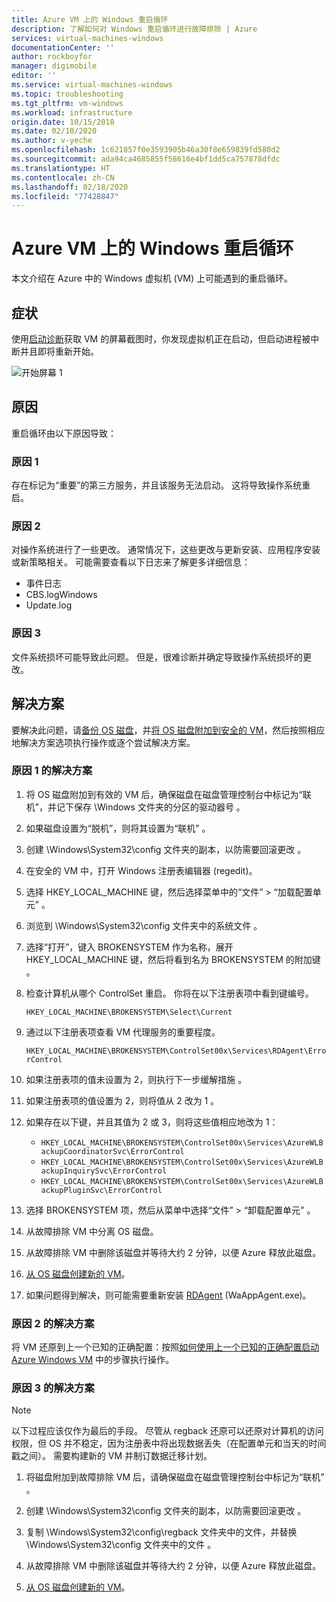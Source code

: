 ```yaml
---
title: Azure VM 上的 Windows 重启循环
description: 了解如何对 Windows 重启循环进行故障排除 | Azure
services: virtual-machines-windows
documentationCenter: ''
author: rockboyfor
manager: digimobile
editor: ''
ms.service: virtual-machines-windows
ms.topic: troubleshooting
ms.tgt_pltfrm: vm-windows
ms.workload: infrastructure
origin.date: 10/15/2018
ms.date: 02/10/2020
ms.author: v-yeche
ms.openlocfilehash: 1c621857f0e3593905b46a30f8e659839fd580d2
ms.sourcegitcommit: ada94ca4685855f58616e4bf1dd5ca757878dfdc
ms.translationtype: HT
ms.contentlocale: zh-CN
ms.lasthandoff: 02/18/2020
ms.locfileid: "77428847"
---
```

# <a name="windows-reboot-loop-on-an-azure-vm"></a>Azure VM 上的 Windows 重启循环
本文介绍在 Azure 中的 Windows 虚拟机 (VM) 上可能遇到的重启循环。

## <a name="symptom"></a>症状

使用[启动诊断](./boot-diagnostics.md)获取 VM 的屏幕截图时，你发现虚拟机正在启动，但启动进程被中断并且即将重新开始。

![开始屏幕 1](./media/troubleshoot-reboot-loop/start-screen-1.png)

## <a name="cause"></a>原因

重启循环由以下原因导致：

### <a name="cause-1"></a>原因 1

存在标记为“重要”的第三方服务，并且该服务无法启动。 这将导致操作系统重启。

### <a name="cause-2"></a>原因 2

对操作系统进行了一些更改。 通常情况下，这些更改与更新安装、应用程序安装或新策略相关。 可能需要查看以下日志来了解更多详细信息：

- 事件日志
- CBS.logWindows
- Update.log

### <a name="cause-3"></a>原因 3

文件系统损坏可能导致此问题。 但是，很难诊断并确定导致操作系统损坏的更改。

## <a name="solution"></a>解决方案

要解决此问题，请[备份 OS 磁盘](../windows/snapshot-copy-managed-disk.md)，并[将 OS 磁盘附加到安全的 VM](../windows/troubleshoot-recovery-disks-portal.md)，然后按照相应地解决方案选项执行操作或逐个尝试解决方案。

### <a name="solution-for-cause-1"></a>原因 1 的解决方案

1. 将 OS 磁盘附加到有效的 VM 后，确保磁盘在磁盘管理控制台中标记为“联机”，并记下保存 \Windows 文件夹的分区的驱动器号   。

2. 如果磁盘设置为“脱机”，则将其设置为“联机”   。

3. 创建 \Windows\System32\config 文件夹的副本，以防需要回滚更改  。

4. 在安全的 VM 中，打开 Windows 注册表编辑器 (regedit)。

5. 选择 HKEY_LOCAL_MACHINE 键，然后选择菜单中的“文件” > “加载配置单元”    。

6. 浏览到 \Windows\System32\config 文件夹中的系统文件  。

7. 选择“打开”，键入 BROKENSYSTEM 作为名称，展开 HKEY_LOCAL_MACHINE 键，然后将看到名为 BROKENSYSTEM 的附加键     。

8. 检查计算机从哪个 ControlSet 重启。 你将在以下注册表项中看到键编号。

    `HKEY_LOCAL_MACHINE\BROKENSYSTEM\Select\Current`

9. 通过以下注册表项查看 VM 代理服务的重要程度。

    `HKEY_LOCAL_MACHINE\BROKENSYSTEM\ControlSet00x\Services\RDAgent\ErrorControl`

10. 如果注册表项的值未设置为 2，则执行下一步缓解措施  。

11. 如果注册表项的值设置为 2，则将值从 2 改为 1    。

12. 如果存在以下键，并且其值为 2 或 3，则将这些值相应地改为 1：   

    - `HKEY_LOCAL_MACHINE\BROKENSYSTEM\ControlSet00x\Services\AzureWLBackupCoordinatorSvc\ErrorControl`
    - `HKEY_LOCAL_MACHINE\BROKENSYSTEM\ControlSet00x\Services\AzureWLBackupInquirySvc\ErrorControl`
    - `HKEY_LOCAL_MACHINE\BROKENSYSTEM\ControlSet00x\Services\AzureWLBackupPluginSvc\ErrorControl`

13. 选择 BROKENSYSTEM 项，然后从菜单中选择“文件” > “卸载配置单元”    。

14. 从故障排除 VM 中分离 OS 磁盘。

15. 从故障排除 VM 中删除该磁盘并等待大约 2 分钟，以便 Azure 释放此磁盘。

16. [从 OS 磁盘创建新的 VM](../windows/create-vm-specialized.md)。

17. 如果问题得到解决，则可能需要重新安装 [RDAgent](https://blogs.msdn.microsoft.com/mast/2014/04/07/install-the-vm-agent-on-an-existing-azure-vm/) (WaAppAgent.exe)。

### <a name="solution-for-cause-2"></a>原因 2 的解决方案

将 VM 还原到上一个已知的正确配置：按照[如何使用上一个已知的正确配置启动 Azure Windows VM](https://support.microsoft.com/help/4016731/) 中的步骤执行操作。

### <a name="solution-for-cause-3"></a>原因 3 的解决方案
>[!NOTE]
>以下过程应该仅作为最后的手段。 尽管从 regback 还原可以还原对计算机的访问权限，但 OS 并不稳定，因为注册表中将出现数据丢失（在配置单元和当天的时间戳之间）。 需要构建新的 VM 并制订数据迁移计划。

1. 将磁盘附加到故障排除 VM 后，请确保磁盘在磁盘管理控制台中标记为“联机”  。

2. 创建 \Windows\System32\config 文件夹的副本，以防需要回滚更改  。

3. 复制 \Windows\System32\config\regback 文件夹中的文件，并替换 \Windows\System32\config 文件夹中的文件   。

4. 从故障排除 VM 中删除该磁盘并等待大约 2 分钟，以便 Azure 释放此磁盘。

5. [从 OS 磁盘创建新的 VM](../windows/create-vm-specialized.md)。

<!-- Update_Description: update meta properties, wording update, update link -->